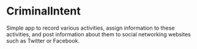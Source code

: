 CriminalIntent
==============

Simple app to record various activities, assign information to these activities, and post information about them to social networking websites such as Twitter or Facebook.

